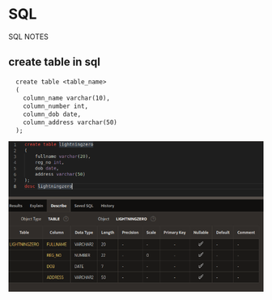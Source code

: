 # SQL
SQL NOTES

## create table in sql
```
  create table <table_name> 
  (
    column_name varchar(10),
    column_number int,
    column_dob date,
    column_address varchar(50)
  );
```
<img src='img/create_table.png'>
